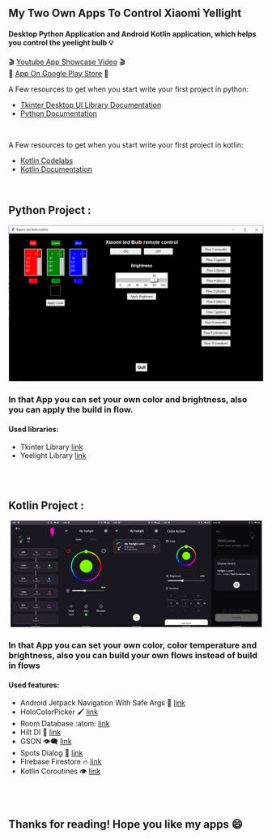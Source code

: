 ## My Two Own Apps To Control Xiaomi Yellight

#### Desktop Python Application and Android Kotlin application, which helps you control the yeelight bulb 💡


:clapper: [Youtube App Showcase Video](https://www.youtube.com/watch?v=KVWWeSQzEXA) :clapper:
<br>
:shopping_cart: [App On Google Play Store](https://play.google.com/store/apps/details?id=com.yeebum.yeebumapp) :shopping_cart:




A Few resources to get when you start write your first project in python:
- [Tkinter Desktop UI Library Documentation](https://docs.python.org/3/library/tk.html)
- [Python Documentation](https://docs.python.org/3/)

<br>

A Few resources to get when you start write your first project in kotlin:
- [Kotlin Codelabs](https://developer.android.com/codelabs/kotlin-android-training-welcome#0)
- [Kotlin Documentation](https://kotlinlang.org/docs/reference/)

<br>

## Python Project :

<img src="scr/python_view.png">

### In that App you can set your own color and brightness, also you can apply the build in flow.
#### Used libraries:

- Tkinter Library [link](https://docs.python.org/3/library/tk.html) 
- Yeelight Library [link](https://yeelight.readthedocs.io/en/latest/)
<br>



<br>


## Kotlin Project :

<img src="scr/kotlin_view.png">

### In that App you can set your own color, color temperature and brightness, also you can build your own flows instead of build in flows

#### Used features:

- Android Jetpack Navigation With Safe Args 🧭 [link](https://developer.android.com/guide/navigation/navigation-getting-started) 
- HoloColorPicker 🖌️ [link](https://github.com/LarsWerkman/HoloColorPicker)
- Room Database :atom: [link](https://developer.android.com/training/data-storage/room)
- Hilt DI 🚀 [link](https://developer.android.com/training/dependency-injection/hilt-android)
- GSON 👁️‍🗨️ [link](https://github.com/google/gson)
- Spots Dialog 💬 [link](https://github.com/dybarsky/spots-dialog)
- Firebase Firestore 🔥 [link](https://firebase.google.com/docs/firestore/quickstart)
- Kotlin Coroutines 👁️ [link](https://kotlinlang.org/docs/reference/coroutines-overview.html)


<br><br>

## Thanks for reading! Hope you like my apps :smile:
